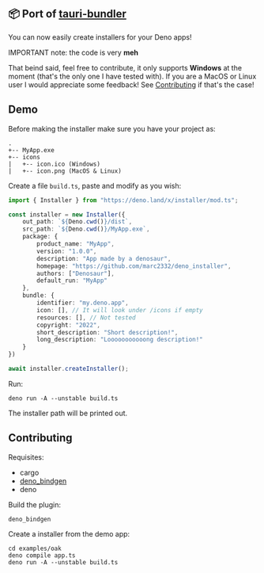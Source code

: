 ## 📦 Port of [tauri-bundler](https://github.com/tauri-apps/tauri/tree/dev/tooling/bundler)

You can now easily create installers for your Deno apps!

IMPORTANT note: the code is very **meh**

That beind said, feel free to contribute, it only supports **Windows** at the moment (that's the only one I have tested with). If you are a MacOS or Linux user I would appreciate some feedback! See [Contributing](#Contributing) if that's the case!

## Demo

Before making the installer make sure you have your project as:

```
.
+-- MyApp.exe
+-- icons
|   +-- icon.ico (Windows)
|   +-- icon.png (MacOS & Linux)
```

Create a file `build.ts`, paste and modify as you wish:

```ts
import { Installer } from "https://deno.land/x/installer/mod.ts";

const installer = new Installer({
    out_path: `${Deno.cwd()}/dist`,
    src_path: `${Deno.cwd()}/MyApp.exe`,
    package: {
        product_name: "MyApp",
        version: "1.0.0",
        description: "App made by a denosaur",
        homepage: "https://github.com/marc2332/deno_installer",
        authors: ["Denosaur"],
        default_run: "MyApp"
    },
    bundle: {
        identifier: "my.deno.app",
        icon: [], // It will look under /icons if empty
        resources: [], // Not tested
        copyright: "2022",
        short_description: "Short description!",
        long_description: "Looooooooooong description!"
    }
})

await installer.createInstaller();
```

Run:
```shell
deno run -A --unstable build.ts
```

The installer path will be printed out.

## Contributing

Requisites:
- cargo
- [deno_bindgen](https://github.com/denoland/deno_bindgen)
- deno

Build the plugin:
```shell
deno_bindgen
```

Create a installer from the demo app:
```shell
cd examples/oak
deno compile app.ts
deno run -A --unstable build.ts
```
